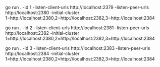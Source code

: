 
go run . -id 1 -listen-client-urls http://localhost:2379  -listen-peer-urls http://localhost:2380  -initial-cluster 1=http://localhost:2380,2=http://localhost:2382,3=http://localhost:2384

go run .  -id 2 -listen-client-urls http://localhost:2381  -listen-peer-urls http://localhost:2382  -initial-cluster 1=http://localhost:2380,2=http://localhost:2382,3=http://localhost:2384

go run . -id 3 -listen-client-urls http://localhost:2383   -listen-peer-urls http://localhost:2384  -initial-cluster 1=http://localhost:2380,2=http://localhost:2382,3=http://localhost:2384 

